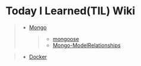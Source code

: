 # Today I Learned(TIL) Wiki

> - [Mongo](https://github.com/ByBogon/TIL/tree/master/Mongo)
>   > - [mongoose](https://github.com/ByBogon/TIL/blob/master/Mongo/Mongoose.md)
>   > - [Mongo-ModelRelationships](https://github.com/ByBogon/TIL/blob/master/Mongo/Mongo-ModelRelationships.md)

> - [Docker](https://github.com/ByBogon/TIL/tree/master/Docker)
